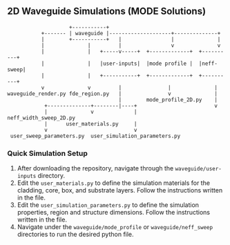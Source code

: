 ## 2D Waveguide Simulations (MODE Solutions)


                        +-----------+                                                                                                                          
               +------- | waveguide |--------------------+--------------+
               |        +-----------+   |                |              |
               |              |         |                v              v
               |              |   +-----v-----+  +-------------+  +----------+
               |              |   |user-inputs|  |mode profile |  |neff-sweep|
               |              |   +-----------+  +-------------+  +----------+
               v              v         |               |              |      
    waveguide_render.py fde_region.py   |               v              |      
                                        |        mode_profile_2D.py    |      
                +--------------+--------|----+                         v      
                |              v             |            neff_width_sweep_2D.py
                |      user_materials.py     |                                 
                v                            v                                 
     user_sweep_parameters.py  user_simulation_parameters.py              


### Quick Simulation Setup

1. After downloading the repository, navigate through the `waveguide/user-inputs` directory.
2. Edit the `user_materials.py` to define the simulation materials for the cladding, core, box, and substrate layers. Follow the instructions written in the file.
3. Edit the `user_simulation_parameters.py` to define the simulation properties, region and structure dimensions. Follow the instructions written in the file.
4. Navigate under the `waveguide/mode_profile` or `waveguide/neff_sweep` directories to run the desired python file.
